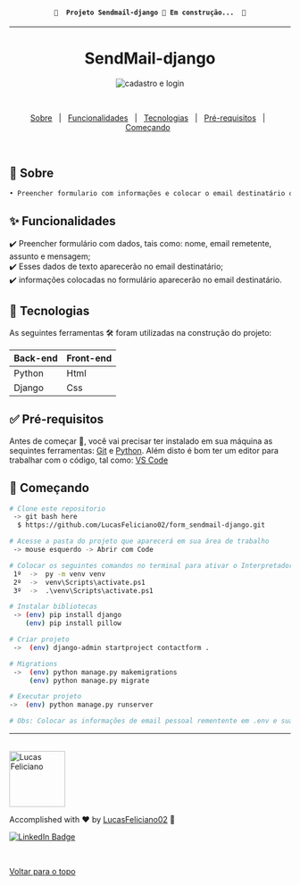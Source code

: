  <h4 align="center"> 

	🚧  Projeto Sendmail-django 🚀 Em construção...  🚧
</h4> 

<hr> 

<h1 align="center">SendMail-django</h1>


<div align="center" id="top">
  <img alt="cadastro e login" title="cadastro e login" src="./readme_gif/send_mail.gif"/>
</h1>

  &#xa0;
 

 </div>
 
 
 <!--
 <h1 align="center">Sendmail-django</h1>
-->

<p align="center">
  <a href="#dart-sobre">Sobre</a> &#xa0; | &#xa0; 
  <a href="#sparkles-funcionalidades">Funcionalidades</a> &#xa0; | &#xa0; 
  <a href="#rocket-tecnologias">Tecnologias</a> &#xa0; | &#xa0; 
  <a href="#white_check_mark-pré-requisitos">Pré-requisitos</a> &#xa0; | &#xa0;
  <a href="#checkered_flag-começando">Começando</a> &#xa0; 
<!--  <a href="#autor">Autor</a> -->
</p>


<br>
				
	
## :dart: Sobre ##

```sh
• Preencher formulario com informações e colocar o email destinatário que receberá essas informações. 
```

## :sparkles: Funcionalidades ##


:heavy_check_mark: Preencher formulário com dados, tais como: nome, email remetente, assunto e mensagem;\
:heavy_check_mark: Esses dados de texto aparecerão no email destinatário;\
:heavy_check_mark: informações colocadas no formulário aparecerão no email destinatário.


## :rocket: Tecnologias ##
 
 
As seguintes ferramentas 🛠 foram utilizadas na construção do projeto:


<table>
  <thead>
    <th>Back-end</th>
    <th>Front-end</th>
  </thead>
  <tbody>
    <tr>
      <td>Python</td>
      <td>Html</td>
    </tr>
    <tr>
      <td>Django</td>
      <td>Css</td>
    </tr> 
    <tr>

	  
  </tbody>

</table>


## :white_check_mark: Pré-requisitos ##


Antes de começar 🏁, você vai precisar ter instalado em sua máquina as sequintes ferramentas:
[Git](https://git-scm.com/downloads) e [Python](https://www.python.org/downloads/).
Além disto é bom ter um editor para trabalhar com o código, tal como: [VS Code](https://code.visualstudio.com/download)


## :checkered_flag: Começando ##


```bash
# Clone este repositorio
 -> git bash here
  $ https://github.com/LucasFeliciano02/form_sendmail-django.git

# Acesse a pasta do projeto que aparecerá em sua área de trabalho
 -> mouse esquerdo -> Abrir com Code

# Colocar os seguintes comandos no terminal para ativar o Interpretador do python a fim de rodar o arquivo
 1º  ->  py -m venv venv
 2º  ->  venv\Scripts\activate.ps1  
 3º  ->  .\venv\Scripts\activate.ps1  

# Instalar bibliotecas
 -> (env) pip install django
    (env) pip install pillow

# Criar projeto
 ->  (env) django-admin startproject contactform .

# Migrations
 ->  (env) python manage.py makemigrations
     (env) python manage.py migrate

# Executar projeto
->  (env) python manage.py runserver

# Obs: Colocar as informações de email pessoal rementente em .env e sua senha para funcionar o envio de email.
```


---


<br>


<!---### Autor --->


<img alt="Lucas Feliciano" title="Lucas Feliciano" src="https://avatars.githubusercontent.com/u/90653345?v=4" height="100" width="100" />


Accomplished with :heart: by [LucasFeliciano02](https://github.com/LucasFeliciano02) 👋


[![LinkedIn Badge](https://img.shields.io/badge/-Lucas_Feliciano-blue?style=flat-square&logo=Linkedin&logoColor=white&link=https://www.linkedin.com/in/lucas-henrique-marques-feliciano-aa5aab222/)](https://www.linkedin.com/in/lucas-henrique-marques-feliciano-aa5aab222/) 


&#xa0;


<a href="#top">Voltar para o topo</a>


<!--

<table>
  <thead>
    <th>Back-end</th>
    <th>Front-end</th>
    <th>Mobile</th>
  </thead>
  <tbody>
    <tr>
      <td>Node.js</td>
      <td>ReactJS</td>
      <td>React Native - Expo</td>
    </tr>
    <tr>
      <td>ExpressJs</td>
      <td>Styled-Components</td>
      <td>Styled-Components</td>
    </tr>
    <tr>
      <td>SqLite</td>
      <td>Axios</td>
      <td>Axios</td>
    </tr>
    <tr>
      <td>Nodemon</td>
      <td>React Hooks</td>
      <td>React Hooks</td>
    </tr>
    <tr>
      <td>Cors</td>
      <td>Eslint</td>
      <td>Eslint</td>
    </tr>
    <tr>
      <td>Knex</td>
      <td>Prettier</td>
      <td>Prettier</td>
    </tr>
    <tr>
      <td>Jest</td>
      <td>Jest</td>
      <td>Jest</td>
    </tr>
  </tbody>

</table>

-->

